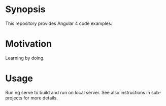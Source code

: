 # Synopsis

This repository provides Angular 4 code examples.

# Motivation

Learning by doing.

# Usage

Run ng serve to build and run on local server.
See also instructions in sub-projects for more details.

